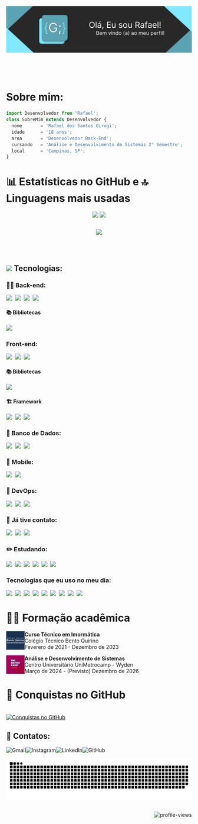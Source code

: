 <div align="center" style="margin-bottom:100px">
        <img src="https://github.com/devraffles/devraffles/blob/main/IMG-README/Bem-vindo.jpg" />
</div>

# **Sobre mim:**

```js
import Desenvolvedor from 'Rafael';
class SobreMim extends Desenvolvedor {
  nome       = 'Rafael dos Santos Girogi';
  idade      = '18 anos';
  area       = 'Desenvolvedor Back-End';
  cursando   = 'Análise e Desenvolvimento de Sistemas 2° Semestre';
  local      = 'Campinas, SP';
}
```

# 📊 Estatísticas no GitHub e 🔝 Linguagens mais usadas
<table>
   <div align="center">
      <img height="200em" height="200em" src="https://github-readme-stats.vercel.app/api/top-langs/?username=devraffles&layout=compact&theme=gotham&hide"/>
      <img height="180em" src="https://github-readme-stats.vercel.app/api?username=devraffles&theme=gotham&hide&hide_border=false&include_all_commits=false&count_private=true" />    
  </div>
</table>
<table>
  <div align="center">
      <img height="200em" src="https://github-profile-summary-cards.vercel.app/api/cards/profile-details?username=devraffles&theme=gotham&hide" />
  </div>
</table>
<br>

## <img src="https://media2.giphy.com/media/QssGEmpkyEOhBCb7e1/giphy.gif?cid=ecf05e47a0n3gi1bfqntqmob8g9aid1oyj2wr3ds3mg700bl&rid=giphy.gif" width ="25"><b> Tecnologias:</b>

### 👨‍💻 Back-end:
<div display="flex">
        <img src="https://skillicons.dev/icons?i=nodejs">&nbsp
        <img src="https://skillicons.dev/icons?i=php">&nbsp
        <img src="https://skillicons.dev/icons?i=java">&nbsp        
        <img src="https://skillicons.dev/icons?i=python">&nbsp        
<div/>
        
#### 📚 Bibliotecas
<div display="flex">
        <img src="https://skillicons.dev/icons?i=prisma">&nbsp
<div/>
        
### Front-end:
<div display="flex">
        <img src="https://skillicons.dev/icons?i=html">&nbsp
        <img src="https://skillicons.dev/icons?i=css">&nbsp
        <img src="https://skillicons.dev/icons?i=js">&nbsp        
<div/>

#### 📚 Bibliotecas
<div display="flex"> 
        <img src="https://skillicons.dev/icons?i=react">&nbsp
<div/>

#### 🏗️ Framework
<div display="flex">
        <img src="https://skillicons.dev/icons?i=bootstrap">&nbsp         
        <img src="https://skillicons.dev/icons?i=nextjs">&nbsp
        <img src="https://skillicons.dev/icons?i=tailwind">&nbsp  
<div/>
        
### 🏦 Banco de Dados:
<div display="flex">
        <img src="https://skillicons.dev/icons?i=mongodb">&nbsp
        <img src="https://skillicons.dev/icons?i=mysql">&nbsp
        <img src="https://skillicons.dev/icons?i=postgresql">&nbsp        
<div/>

### 📱 Mobile:
<div display="flex">
        <img src="https://skillicons.dev/icons?i=react">&nbsp
        <img src="https://skillicons.dev/icons?i=flutter">&nbsp     
<div/>

### 🧰 DevOps:
<div display="flex">
        <img src="https://skillicons.dev/icons?i=github">&nbsp
        <img src="https://skillicons.dev/icons?i=vscode">&nbsp     
        <img src="https://skillicons.dev/icons?i=postman">&nbsp   
<div/>

### 👀 Já tive contato:
<div display="flex">
        <img src="https://skillicons.dev/icons?i=c">&nbsp
        <img src="https://skillicons.dev/icons?i=flutter">&nbsp
        <img src="https://skillicons.dev/icons?i=java">&nbsp        
<div/>
        
### ✏️ Estudando:
<div display="flex">
        <img src="https://skillicons.dev/icons?i=python">&nbsp
        <img src="https://skillicons.dev/icons?i=postgresql">&nbsp
        <img src="https://skillicons.dev/icons?i=typescript">&nbsp        
        <img src="https://skillicons.dev/icons?i=go">&nbsp        
        <img src="https://skillicons.dev/icons?i=react">&nbsp
        <img src="https://skillicons.dev/icons?i=nextjs">&nbsp     
<div/>
        
### Tecnologias que eu uso no meu dia:
<div display="flex">
        <img src="https://skillicons.dev/icons?i=python">&nbsp
        <img src="https://skillicons.dev/icons?i=typescript">&nbsp
        <img src="https://skillicons.dev/icons?i=nodejs">&nbsp
        <img src="https://skillicons.dev/icons?i=postgresql">&nbsp  
        <img src="https://skillicons.dev/icons?i=html">&nbsp
        <img src="https://skillicons.dev/icons?i=css">&nbsp
        <img src="https://skillicons.dev/icons?i=js">&nbsp
        <img src="https://skillicons.dev/icons?i=react">&nbsp
        <img src="https://skillicons.dev/icons?i=tailwind">&nbsp 
<div/>


# 👨‍🎓 Formação acadêmica

<img align="left" height="50px" width="50px" alt="Bento Quirino" src="https://github.com/devraffles/devraffles/blob/main/IMG-README/Forma%C3%A7%C3%A3o/Bentinho.png"/>

**Curso Técnico em Imormática**\
Colégio Técnico Bento Quirino\
Feverero de 2021 - Dezembro de 2023

<img align="left" height="50px" width="50px" alt="Bento Quirino" src="https://github.com/devraffles/devraffles/blob/main/IMG-README/Forma%C3%A7%C3%A3o/Unimetrocamp.png"/>

**Análise e Desenvolvimento de Sistemas**\
Centro Universitário UniMetrocamp - Wyden\
Março de 2024 - (Previsto) Dezembro de 2026 

# 🏅 Conquistas no GitHub

<br>

<a href="https://github.com/ryo-ma/github-profile-trophy">
    <img alt="Conquistas no GitHub" src="https://github-profile-trophy.vercel.app/?username=devraffles&theme=discord&no-frame=true&column=7">
</a>
  
<br>

## 🤝 Contatos:

[<img align="left" alt="Gmail" src="https://img.shields.io/badge/Gmail-D14836?style=for-the-badge&logo=gmail&logoColor=white"/>](mailto:devraffles@gmail.com)&nbsp;
[<img align="left" alt="Instagram" src="https://img.shields.io/badge/-Instagram-%23E4405F?style=for-the-badge&logo=instagram&logoColor=white"/>](https://www.instagram.com/dev.giorgii/)&nbsp;
[<img align="left" alt="LinkedIn" src="https://img.shields.io/badge/LinkedIn-0077B5?style=for-the-badge&logo=linkedin&logoColor=white"/>](https://www.linkedin.com/in/rafael-dos-santos-giorgi-22182b289/)&nbsp;
[<img align="left" alt="GitHub" src="https://img.shields.io/github/followers/devraffles?style=social&label=@devraffles"/>](https://github.com/devraffles)&nbsp;

<div  align="center">
<picture>
  <source
    media="(prefers-color-scheme: dark)"
    srcset="https://raw.githubusercontent.com/platane/snk/output/github-contribution-grid-snake-dark.svg"
  />
  <source
    media="(prefers-color-scheme: dark)"
    srcset="https://raw.githubusercontent.com/platane/snk/output/github-contribution-grid-snake-dark.svg"
  />
  <img
    alt="github contribution grid snake animation"
    src="https://raw.githubusercontent.com/platane/snk/output/github-contribution-grid-snake-dark.svg"
  />
</picture>
<div/>
        
<div align="right">
<br>

![profile-views](https://komarev.com/ghpvc/?username=devraffles&color=blue)

</div>
